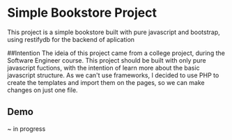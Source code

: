 # Simple Bookstore Project
This project is a simple bookstore built with pure javascript and bootstrap, using restifydb for the backend of aplication

##Intention
The ideia of this project came from a college project, during the Software Engineer course.
This project should be built with only pure javascript fuctions, with the intention of learn more about the basic javascript structure.
As we can't use frameworks, I decided to use PHP to create the templates and import them on the pages, so we can make changes on just one file.

## Demo
~ in progress